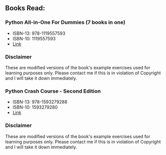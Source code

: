 ## Books Read:

### Python All-in-One For Dummies (7 books in one)

- ISBN-13: 978-1119557593
- ISBN-10: 1119557593 
- [Link](https://www.amazon.com/Python-All-One-Dummies-Shovic/dp/1119557593)

### Disclaimer

These are modified versions of the book's example exercises used for learning purposes only. Please contact me if this is in violation of Copyright and I will take it down immediately.

### Python Crash Course - Second Edition

- ISBN-13: 978-1593279288  
- ISBN-10: 1593279280  
- [Link](https://github.com/ehmatthes/pcc_2e/)

### Disclaimer

These are modified versions of the book's example exercises used for learning purposes only. Please contact me if this is in violation of Copyright and I will take it down immediately.